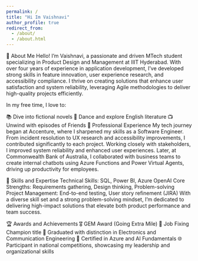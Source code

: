 ```yaml
---
permalink: /
title: "Hi Im Vaishnavi"
author_profile: true
redirect_from: 
  - /about/
  - /about.html
---
```

<link rel="stylesheet" href="./_styles.css">
🌟 About Me 
Hello! I’m Vaishnavi, a passionate and driven MTech student specializing in Product Design and Management at IIIT Hyderabad. With over four years of experience in application development, I’ve developed strong skills in feature innovation, user experience research, and accessibility compliance. I thrive on creating solutions that enhance user satisfaction and system reliability, leveraging Agile methodologies to deliver high-quality projects efficiently.

In my free time, I love to:

📚 Dive into fictional novels
💃 Dance and explore English literature
📺 Unwind with episodes of Friends
💼 Professional Experience
My tech journey began at Accenture, where I sharpened my skills as a Software Engineer. From incident resolution to UX research and accessibility improvements, I contributed significantly to each project. Working closely with stakeholders, I improved system reliability and enhanced user experiences. Later, at Commonwealth Bank of Australia, I collaborated with business teams to create internal chatbots using Azure Functions and Power Virtual Agents, driving up productivity for employees.

🔧 Skills and Expertise
Technical Skills: SQL, Power BI, Azure OpenAI
Core Strengths: Requirements gathering, Design thinking, Problem-solving
Project Management: End-to-end testing, User story refinement (JIRA)
With a diverse skill set and a strong problem-solving mindset, I’m dedicated to delivering high-impact solutions that elevate both product performance and team success.

🏆 Awards and Achievements
🎖️ GEM Award (Going Extra Mile)
🏅 Job Fixing Champion title
📜 Graduated with distinction in Electronics and Communication Engineering
🥇 Certified in Azure and AI Fundamentals
🌐 Participant in national competitions, showcasing my leadership and organizational skills
